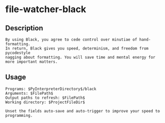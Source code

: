 # file-watcher-black

## Description
    By using Black, you agree to cede control over minutiae of hand-formatting. 
    In return, Black gives you speed, determinism, and freedom from pycodestyle 
    nagging about formatting. You will save time and mental energy for more important matters.

## Usage
    Programs: $PyInterpreterDirectory$/black
    Arguments: $FilePath$
    Output paths to refresh: $FilePath$
    Working directory: $ProjectFileDir$

    Unset the fields auto-save and auto-trigger to improve your speed to programming.
